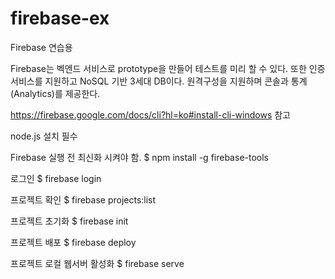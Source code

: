 # firebase-ex
Firebase 연습용

Firebase는 벡엔드 서비스로 prototype을 만들어 테스트를 미리 할 수 있다.
또한 인증서비스를 지원하고 NoSQL 기반 3세대 DB이다.
원격구성을 지원하며 콘솔과 통계(Analytics)를 제공한다.

https://firebase.google.com/docs/cli?hl=ko#install-cli-windows 참고

node.js 설치 필수

Firebase 실행 전 최신화 시켜야 함.
$ npm install -g firebase-tools

로그인
$ firebase login

프로젝트 확인
$ firebase projects:list

프로젝트 초기화
$ firebase init

프로젝트 배포
$ firebase deploy

프로젝트 로컬 웹서버 활성화
$ firebase serve
